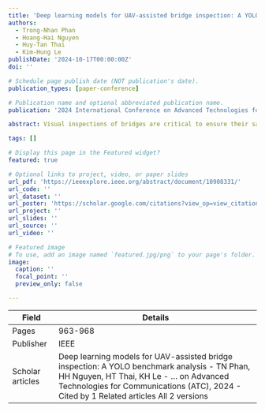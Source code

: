 ```yaml
---
title: 'Deep learning models for UAV-assisted bridge inspection: A YOLO benchmark analysis'
authors:
  - Trong-Nhan Phan
  - Hoang-Hai Nguyen
  - Huy-Tan Thai
  - Kim-Hung Le
publishDate: '2024-10-17T00:00:00Z'
doi: ''

# Schedule page publish date (NOT publication's date).
publication_types: [paper-conference]

# Publication name and optional abbreviated publication name.
publication: '2024 International Conference on Advanced Technologies for Communications (ATC)'

abstract: Visual inspections of bridges are critical to ensure their safety and identify potential failures early. This inspection process can be rapidly and accurately automated by using unmanned aerial vehicles (UAVs) integrated with deep learning models. However, choosing an appropriate model that is lightweight enough to integrate into the UAV and fulfills the strict requirements for inference time and accuracy is challenging. Therefore, our work contributes to the advancement of this model selection process by conducting a benchmark of 23 models belonging to the four newest YOLO variants (YOLOv5, YOLOv6, YOLOv7, YOLOv8) on COCO-Bridge-2021+, a dataset for bridge details detection. Through comprehensive bench-marking, we identify YOLOv8n, YOLOv7tiny, YOLOv6m, and YOLOv6m6 as the models offering an optimal balance between accuracy and processing speed, with mAP@50 scores of 0.803, 0.837, 0 …

tags: []

# Display this page in the Featured widget?
featured: true

# Optional links to project, video, or paper slides
url_pdf: 'https://ieeexplore.ieee.org/abstract/document/10908331/'
url_code: ''
url_dataset: ''
url_poster: 'https://scholar.google.com/citations?view_op=view_citation&hl=en&user=6bDvWw0AAAAJ&pagesize=100&citation_for_view=6bDvWw0AAAAJ:HoB7MX3m0LUC'
url_project: ''
url_slides: ''
url_source: ''
url_video: ''

# Featured image
# To use, add an image named `featured.jpg/png` to your page's folder.
image:
  caption: ''
  focal_point: ''
  preview_only: false

---
```


|Field|Details|
|-----|-------|
|Pages|963-968|
|Publisher|IEEE|
|Scholar articles|Deep learning models for UAV-assisted bridge inspection: A YOLO benchmark analysis - TN Phan, HH Nguyen, HT Thai, KH Le - … on Advanced Technologies for Communications (ATC), 2024 - Cited by 1 Related articles All 2 versions|
